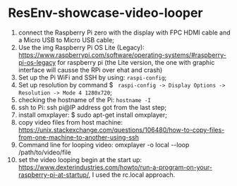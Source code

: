 # ResEnv-showcase-video-looper

1. connect the Raspberry Pi zero with the display with FPC HDMI cable and a Micro USB to Micro USB cable;
2. Use the img Raspberry Pi OS Lite (Legacy): https://www.raspberrypi.com/software/operating-systems/#raspberry-pi-os-legacy for raspberry pi (the Lite version, the one with graphic interface will causse the RPi over ehat and crash)
3. Set up the Pi WiFi and SSH by using: ```raspi-config```;
4. Set up resolution by command $ ``` raspi-config -> Display Options -> Resolution -> Mode 4 1280x720```;
5. checking the hostname of the Pi: ``` hostname -I ```
6. ssh to Pi: ssh pi@IP address got from the last step;
7. install omxplayer: $ sudo apt-get install omxplayer;
8. copy video files from host machine: https://unix.stackexchange.com/questions/106480/how-to-copy-files-from-one-machine-to-another-using-ssh
9. Command line for looping video: omxplayer -o local --loop /path/to/video/file
10. set the video looping begin at the start up: https://www.dexterindustries.com/howto/run-a-program-on-your-raspberry-pi-at-startup/, I used the rc.local approach.
